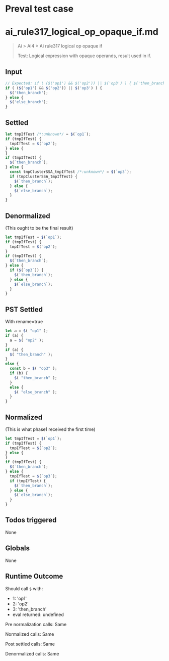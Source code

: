 # Preval test case

# ai_rule317_logical_op_opaque_if.md

> Ai > Ai4 > Ai rule317 logical op opaque if
>
> Test: Logical expression with opaque operands, result used in if.

## Input

`````js filename=intro
// Expected: if ( ($('op1') && $('op2')) || $('op3') ) { $('then_branch'); } else { $('else_branch'); }
if ( ($('op1') && $('op2')) || $('op3') ) {
  $('then_branch');
} else {
  $('else_branch');
}
`````


## Settled


`````js filename=intro
let tmpIfTest /*:unknown*/ = $(`op1`);
if (tmpIfTest) {
  tmpIfTest = $(`op2`);
} else {
}
if (tmpIfTest) {
  $(`then_branch`);
} else {
  const tmpClusterSSA_tmpIfTest /*:unknown*/ = $(`op3`);
  if (tmpClusterSSA_tmpIfTest) {
    $(`then_branch`);
  } else {
    $(`else_branch`);
  }
}
`````


## Denormalized
(This ought to be the final result)

`````js filename=intro
let tmpIfTest = $(`op1`);
if (tmpIfTest) {
  tmpIfTest = $(`op2`);
}
if (tmpIfTest) {
  $(`then_branch`);
} else {
  if ($(`op3`)) {
    $(`then_branch`);
  } else {
    $(`else_branch`);
  }
}
`````


## PST Settled
With rename=true

`````js filename=intro
let a = $( "op1" );
if (a) {
  a = $( "op2" );
}
if (a) {
  $( "then_branch" );
}
else {
  const b = $( "op3" );
  if (b) {
    $( "then_branch" );
  }
  else {
    $( "else_branch" );
  }
}
`````


## Normalized
(This is what phase1 received the first time)

`````js filename=intro
let tmpIfTest = $(`op1`);
if (tmpIfTest) {
  tmpIfTest = $(`op2`);
} else {
}
if (tmpIfTest) {
  $(`then_branch`);
} else {
  tmpIfTest = $(`op3`);
  if (tmpIfTest) {
    $(`then_branch`);
  } else {
    $(`else_branch`);
  }
}
`````


## Todos triggered


None


## Globals


None


## Runtime Outcome


Should call `$` with:
 - 1: 'op1'
 - 2: 'op2'
 - 3: 'then_branch'
 - eval returned: undefined

Pre normalization calls: Same

Normalized calls: Same

Post settled calls: Same

Denormalized calls: Same
